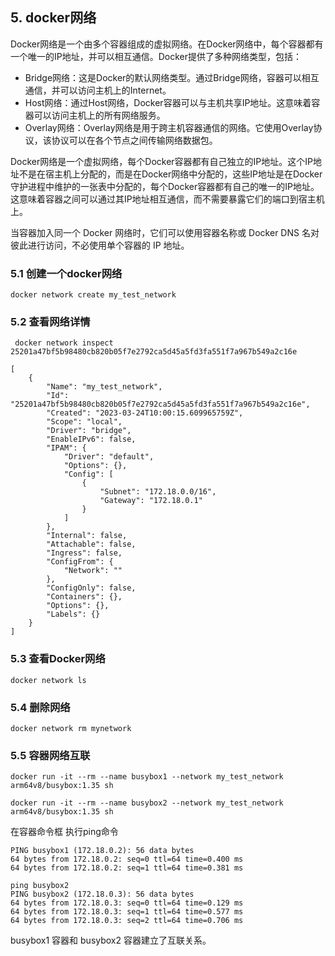 ## 5. docker网络
Docker网络是一个由多个容器组成的虚拟网络。在Docker网络中，每个容器都有一个唯一的IP地址，并可以相互通信。Docker提供了多种网络类型，包括：

* Bridge网络：这是Docker的默认网络类型。通过Bridge网络，容器可以相互通信，并可以访问主机上的Internet。
* Host网络：通过Host网络，Docker容器可以与主机共享IP地址。这意味着容器可以访问主机上的所有网络服务。
* Overlay网络：Overlay网络是用于跨主机容器通信的网络。它使用Overlay协议，该协议可以在各个节点之间传输网络数据包。

Docker网络是一个虚拟网络，每个Docker容器都有自己独立的IP地址。这个IP地址不是在宿主机上分配的，而是在Docker网络中分配的，这些IP地址是在Docker守护进程中维护的一张表中分配的，每个Docker容器都有自己的唯一的IP地址。这意味着容器之间可以通过其IP地址相互通信，而不需要暴露它们的端口到宿主机上。

当容器加入同一个 Docker 网络时，它们可以使用容器名称或 Docker DNS 名对彼此进行访问，不必使用单个容器的 IP 地址。
### 5.1 创建一个docker网络
```
docker network create my_test_network
```
### 5.2 查看网络详情
```
 docker network inspect 25201a47bf5b98480cb820b05f7e2792ca5d45a5fd3fa551f7a967b549a2c16e
```
```
[
    {
        "Name": "my_test_network",
        "Id": "25201a47bf5b98480cb820b05f7e2792ca5d45a5fd3fa551f7a967b549a2c16e",
        "Created": "2023-03-24T10:00:15.609965759Z",
        "Scope": "local",
        "Driver": "bridge",
        "EnableIPv6": false,
        "IPAM": {
            "Driver": "default",
            "Options": {},
            "Config": [
                {
                    "Subnet": "172.18.0.0/16",
                    "Gateway": "172.18.0.1"
                }
            ]
        },
        "Internal": false,
        "Attachable": false,
        "Ingress": false,
        "ConfigFrom": {
            "Network": ""
        },
        "ConfigOnly": false,
        "Containers": {},
        "Options": {},
        "Labels": {}
    }
]
```
### 5.3 查看Docker网络
```
docker network ls
```
### 5.4 删除网络
```
docker network rm mynetwork
```
### 5.5 容器网络互联
```
docker run -it --rm --name busybox1 --network my_test_network arm64v8/busybox:1.35 sh
```
```
docker run -it --rm --name busybox2 --network my_test_network arm64v8/busybox:1.35 sh
```
在容器命令框 执行ping命令
```
PING busybox1 (172.18.0.2): 56 data bytes
64 bytes from 172.18.0.2: seq=0 ttl=64 time=0.400 ms
64 bytes from 172.18.0.2: seq=1 ttl=64 time=0.381 ms
```
```
ping busybox2
PING busybox2 (172.18.0.3): 56 data bytes
64 bytes from 172.18.0.3: seq=0 ttl=64 time=0.129 ms
64 bytes from 172.18.0.3: seq=1 ttl=64 time=0.577 ms
64 bytes from 172.18.0.3: seq=2 ttl=64 time=0.706 ms
```
busybox1 容器和 busybox2 容器建立了互联关系。









